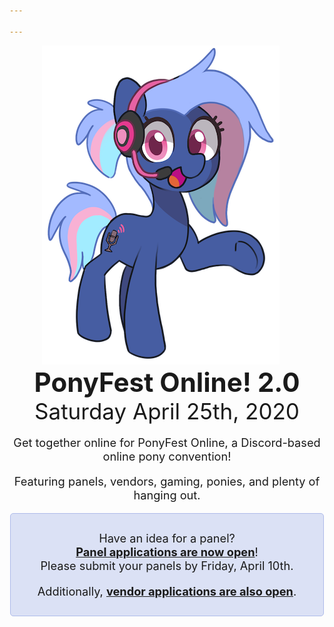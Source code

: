```yaml
---

---
```

<style type="text/css">
.discord-box {
	margin-left: auto;
	margin-right: auto;
	width: 480px;
	max-width: 90vw;
	border: 1px solid #aebbea;
	background-color: #dbe1f5;
	border-radius: 5px;
	padding: 10px;
	text-align: center;
}

p {
	font-size: 1.3em;
}

.vendors h2 {
	margin-top: 0;
}

.vendors p:last-child {
	margin-bottom: 0;
}
</style>
<div style="display: flex; flex-wrap: wrap;">
	<div style="text-align: center; flex-grow: 1;"><img style="padding-right: 20px;" src="/images/mascot.png"></div>
	<div style="display: flex; flex-direction: column; justify-content: space-around; text-align: center; flex-grow: 1; width: 500px;">
		<div>
			<h1 style="font-size: 3em; margin: 0;">PonyFest Online! 2.0</h1>
			<p style="font-size: 2.5em; margin: 0;">Saturday April 25th, 2020</p>
		</div>
		<div>
			<p>Get together online for PonyFest Online, a Discord-based online pony convention!</p>
			<p>Featuring panels, vendors, gaming, ponies, and plenty of hanging out.</p>
		</div>
		<div class="discord-box">
            <p>
                Have an idea for a panel?
                <br><strong><a href=https://forms.gle/Zx1BjChWe27xzH1b8>Panel applications are now open</a></strong>!
                <br>Please submit your panels by Friday, April 10th.
            </p>
            <p>
                Additionally, <strong><a href=https://forms.gle/ondsJzFpKLHp5x8bA>vendor applications are also open</a></strong>.
            </p>
		</div>
	</div>
</div>

<script type="text/javascript">
var onlineSpan = document.getElementById('onlineSpan');
if (window.fetch) {
	async function update() {
		let result = await fetch("https://discordapp.com/api/guilds/690991376514547754/widget.json");
		let json = await result.json()
		let online = json['presence_count'];
		if (online) {
			if (online.toLocaleString) {
				online = online.toLocaleString();
			} else {
				online = online.toString();
			}
			onlineSpan.innerHTML =  online + ' online now!';
		}
	}
	update();
	setTimeout(update, 300000);
}
</script>
